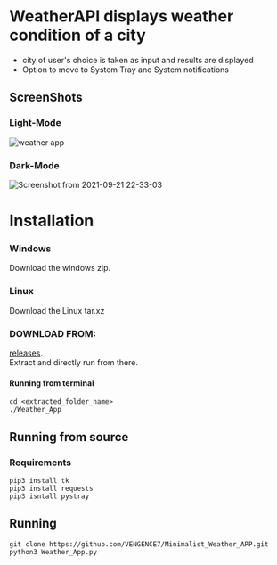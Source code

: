 # WeatherAPI displays weather condition of a city 
- city of user's choice is  taken as input and results are displayed
- Option to move to System Tray and System notifications 
 
 ## ScreenShots 
 
 ### Light-Mode
![weather app](https://user-images.githubusercontent.com/86911386/134810578-d689e71b-b9d1-4b49-b098-7073fc6769eb.png)



### Dark-Mode
![Screenshot from 2021-09-21 22-33-03](https://user-images.githubusercontent.com/86911386/134215520-2f7e6a01-ec01-43f1-9a03-52147b304e8b.png)




# Installation 
### Windows
Download the windows zip.<br/>
### Linux
Download the Linux tar.xz 
<br/>
### DOWNLOAD FROM:
[releases](https://github.com/VENGENCE7/Minimalist_WeatherAPI/releases/tag/Weather_App). <br/>
Extract and directly run from there.
#### Running from terminal
```
cd <extracted_folder_name>
./Weather_App
```
## Running from source
### Requirements

```
pip3 install tk 
pip3 install requests
pip3 isntall pystray
```
## Running 
```
git clone https://github.com/VENGENCE7/Minimalist_Weather_APP.git
python3 Weather_App.py
```

          

